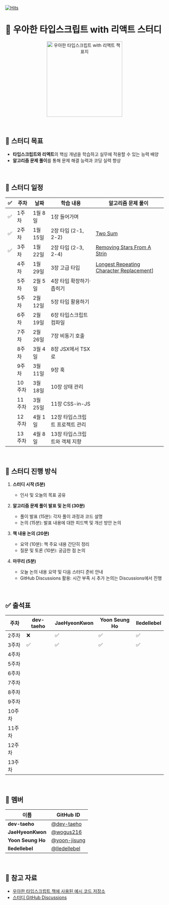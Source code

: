
[![Hits](https://hits.seeyoufarm.com/api/count/incr/badge.svg?url=https%3A%2F%2Fgithub.com%2Fdiving-typescript%2Fwoowahan-typescript-with-react&count_bg=%236A3DC8&title_bg=%23C3BED3&icon=&icon_color=%23E7E7E7&title=hits&edge_flat=false)](https://hits.seeyoufarm.com)


# 🚀 우아한 타입스크립트 with 리액트 스터디    

<p align="center">
  <img src="https://contents.kyobobook.co.kr/sih/fit-in/458x0/pdt/9791169211567.jpg" alt="우아한 타입스크립트 with 리액트 책 표지" width="240" height="auto" />
</p>

<br>

## 🎯 스터디 목표   
- **타입스크립트와 리액트**의 핵심 개념을 학습하고 실무에 적용할 수 있는 능력 배양  
- **알고리즘 문제 풀이**를 통해 문제 해결 능력과 코딩 실력 향상  

<br>

## 📅 스터디 일정  

| ✅ | 주차  | 날짜       | 학습 내용                                   | 알고리즘 문제 풀이                          |
|---|-------|------------|----------------------------------------------|--------------------------------------------|
| ✅ | 1주차  | 1월 8일   | 1장 들어가며                                  |  |
| ✅ | 2주차  | 1월 15일  | 2장 타입 (2-1, 2-2)                           | [Two Sum](https://github.com/diving-typescript/woowahan-typescript-with-react/tree/master/algorithms/two-sum) |
| ✅ | 3주차  | 1월 22일  | 2장 타입 (2-3, 2-4)                           | [Removing Stars From A Strin](https://github.com/diving-typescript/woowahan-typescript-with-react/tree/master/algorithms/removing-stars-from-a-string) |
|   | 4주차  | 1월 29일  | 3장 고급 타입         | [Longest Repeating Character Replacement](https://leetcode.com/problems/longest-repeating-character-replacement/)]  |
|   | 5주차  | 2월 5일   | 4장 타입 확장하기·좁히기                             | |
|   | 5주차  | 2월 12일   | 5장 타입 활용하기                             | |
|   | 6주차  | 2월 19일  | 6장 타입스크립트 컴파일                       |  |
|   | 7주차  | 2월 26일  | 7장 비동기 호출                               |  |
|   | 8주차  | 3월 4일  | 8장 JSX에서 TSX로                             |  |
|   | 9주차  | 3월 11일   | 9장 훅                                       |  |
|   | 10주차 | 3월 18일  | 10장 상태 관리                                | |
|   | 11주차 | 3월 25일  | 11장 CSS-in-JS                                |  |
|   | 12주차 | 4월 1일  | 12장 타입스크립트 프로젝트 관리               |  |
|   | 13주차 | 4월 8일   | 13장 타입스크립트와 객체 지향                 | |

<br>

## 📌 스터디 진행 방식  

1. **스터디 시작 (5분)**  
   - 인사 및 오늘의 목표 공유  

2. **알고리즘 문제 풀이 발표 및 논의 (30분)**  
   - 풀이 발표 (15분): 각자 풀이 과정과 코드 설명  
   - 논의 (15분): 발표 내용에 대한 피드백 및 개선 방안 논의  

3. **책 내용 논의 (20분)**  
   - 요약 (10분): 책 주요 내용 간단히 정리  
   - 질문 및 토론 (10분): 궁금한 점 논의  

4. **마무리 (5분)**  
   - 오늘 논의 내용 요약 및 다음 스터디 준비 안내  
   - GitHub Discussions 활용: 시간 부족 시 추가 논의는 Discussions에서 진행  

<br>

## ✅ 출석표  

| 주차  | dev-taeho | JaeHyeonKwon | Yoon Seung Ho | lledellebel |
|-------|-----------|--------------|---------------|-------------|
| 2주차 | ❌         | ✅            | ✅             | ✅           |
| 3주차 | ✅         | ✅            | ✅             | ✅           |
| 4주차 |           |              |               |             |
| 5주차 |           |              |               |             |
| 6주차 |           |              |               |             |
| 7주차 |           |              |               |             |
| 8주차 |           |              |               |             |
| 9주차 |           |              |               |             |
| 10주차|           |              |               |             |
| 11주차|           |              |               |             |
| 12주차|           |              |               |             |
| 13주차|           |              |               |             |

<br>

## 🤝 멤버  

| 이름          | GitHub ID                          |
|---------------|------------------------------------|
| **dev-taeho** | [@dev-taeho](https://github.com/dev-taeho)                   |
| **JaeHyeonKwon** | [@wogus216](https://github.com/wogus216) |
| **Yoon Seung Ho** | [@yoon-jisung](https://github.com/yoon-jisung) |
| **lledellebel** | [@lledellebel](https://github.com/lledellebell)               |

<br>

## 📖 참고 자료  

- [우아한 타입스크립트 책에 사용된 예시 코드 저장소](https://github.com/woowa-typescript/woowahan-typescript-with-react-example-code)  
- [스터디 GitHub Discussions](https://github.com/diving-typescript/woowahan-typescript-with-react/discussions)  
